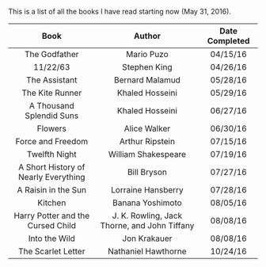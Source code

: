 This is a list of all the books I have read starting now (May 31, 2016).


| Book            | Author          | Date Completed |
|:---------------:|:---------------:|:--------------:|
| The Godfather   | Mario Puzo      | 04/15/16       |
| 11/22/63        | Stephen King    | 04/26/16       |
| The Assistant   | Bernard Malamud | 05/28/16       |
| The Kite Runner | Khaled Hosseini | 05/29/16       |
| A Thousand Splendid Suns | Khaled Hosseini | 06/27/16 |
|    Flowers      | Alice Walker    | 06/30/16       |
| Force and Freedom | Arthur Ripstein | 07/15/16 |
| Twelfth Night | William Shakespeare | 07/19/16 |
| A Short History of Nearly Everything | Bill Bryson | 07/27/16 |
| A Raisin in the Sun | Lorraine Hansberry | 07/28/16 |
| Kitchen | Banana Yoshimoto | 08/05/16 |
| Harry Potter and the Cursed Child | J. K. Rowling, Jack Thorne, and John Tiffany | 08/08/16 |
| Into the Wild | Jon Krakauer | 08/08/16 | 
| The Scarlet Letter | Nathaniel Hawthorne | 10/24/16 |

